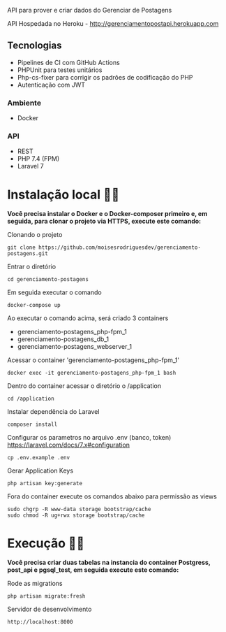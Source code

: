 API para prover e criar dados do Gerenciar de Postagens

API Hospedada no Heroku - http://gerenciamentopostapi.herokuapp.com

## Tecnologias

-   Pipelines de CI com GitHub Actions
-   PHPUnit para testes unitários
-   Php-cs-fixer para corrigir os padrões de codificação do PHP
-   Autenticação com JWT

### Ambiente

-   Docker

### API

-   REST
-   PHP 7.4 (FPM)
-   Laravel 7

# Instalação local 🚀🚀

**Você precisa instalar o Docker e o Docker-composer primeiro e, em seguida, para clonar o projeto via HTTPS, execute este comando:**

Clonando o projeto

```
git clone https://github.com/moisesrodriguesdev/gerenciamento-postagens.git
```

Entrar o diretório

```
cd gerenciamento-postagens
```

Em seguida executar o comando

```
docker-compose up
```

Ao executar o comando acima, será criado 3 containers

-   gerenciamento-postagens_php-fpm_1
-   gerenciamento-postagens_db_1
-   gerenciamento-postagens_webserver_1

Acessar o container 'gerenciamento-postagens_php-fpm_1'

```
docker exec -it gerenciamento-postagens_php-fpm_1 bash
```

Dentro do container acessar o diretório o /application

```
cd /application
```

Instalar dependência do Laravel

```
composer install
```

Configurar os parametros no arquivo .env (banco, token) https://laravel.com/docs/7.x#configuration

```
cp .env.example .env
```

Gerar Application Keys

```
php artisan key:generate
```

Fora do container execute os comandos abaixo para permissão as views

```
sudo chgrp -R www-data storage bootstrap/cache
sudo chmod -R ug+rwx storage bootstrap/cache
```

# Execução 🚀🚀

**Você precisa criar duas tabelas na instancia do container Postgress, post_api e pgsql_test, em seguida execute este comando:**

Rode as migrations
```
php artisan migrate:fresh
```
Servidor de desenvolvimento
```
http://localhost:8000
```

